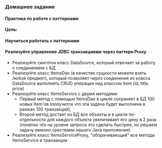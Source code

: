 ### Домашнее задание
#### Практика по работе с паттернами

#### Цель:
#### Научиться работать с паттернами

#### Реализуйте управление JDBC транзакциями через паттерн Proxy
* Реализуйте синглтон класс DataSource, который отвечает за работу с соединением с БД
* Реализуйте класс ItemsDao (в качестве сущности можете взять любой предмет), который позволяет через соединение из класса DataSource выполнять CRUD операции над классом Item (id, title. price)
* Реализуйте класс ItemsService с двумя методами:
  * Первый метод с помощью ItemsDao в цикле сохраняет в БД 100 новых Item'ов (получится что эта задача будет выполнена в рамках 100 транзакций),
  * Второй метод достает из БД все объекты и в цикле по-отдельности для каждого объекта увеличивает его цену в 2 раза (понятно что на уровне запроса это сделать быстрее, но решаем задачу именно срествами нашего Java приложения)
* Реализуйте класс ItemsServiceProxy, "оборачивающий" все методы ItemsService в транзакции